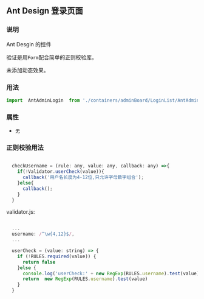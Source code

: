 ## Ant Design 登录页面

### 说明

Ant Desgin 的控件

验证是用`Form`配合简单的正则校验库。

未添加动态效果。

### 用法

```js
import  AntAdminLogin  from './containers/adminBoard/LoginList/AntAdminLogin'

```

### 属性

* `无`

### 正则校验用法

```js

  checkUsername = (rule: any, value: any, callback: any) =>{
    if(!Validator.userCheck(value)){
      callback('用户名长度为4-12位,只允许字母数字组合');
    }else{
      callback();
    }
  }

```

validator.js:

```js
  
  ...
  username: /^\w{4,12}$/,
  ...

  userCheck = (value: string) => {
    if (!RULES.required(value)) {
      return false
    }else {
      console.log('userCheck:' + new RegExp(RULES.username).test(value))
      return  new RegExp(RULES.username).test(value)
    }
  }

```
